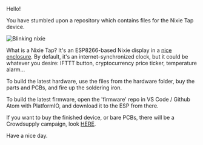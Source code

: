 Hello!


You have stumbled upon a repository which contains files for the Nixie Tap device.

![Blinking nixie](https://github.com/mladendinic/nixietap/blob/master/hardware/pics/nixie-tap.gif)

What is a Nixie Tap? It's an ESP8266-based Nixie display in a [nice enclosure](https://github.com/mladendinic/nixietap/blob/master/hardware/pics/IMG_7451.JPG). 
By default, it's an internet-synchronized clock, but it could be whatever you desire: IFTTT button, cryptocurrency price ticker, temperature alarm...

To build the latest hardware, use the files from the hardware folder, buy the parts and PCBs, and fire up the soldering iron.

To build the latest firmware, open the 'firmware' repo in VS Code / Github Atom with PlatformIO, and download it to the ESP from there.

If you want to buy the finished device, or bare PCBs, there will be a Crowdsupply campaign, look [HERE](https://www.crowdsupply.com/mladen-dinic/nixie-tap).

Have a nice day.
